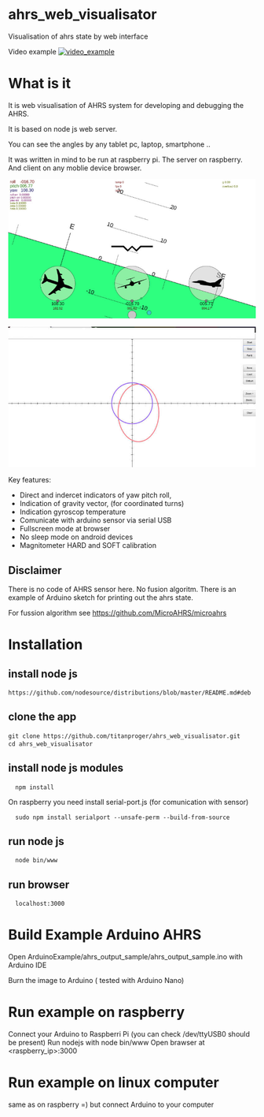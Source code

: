 # ahrs_web_visualisator
Visualisation of ahrs state by web interface

Video example
[![video_example](https://img.youtube.com/vi/z7SdzQfINPQ/0.jpg)](https://www.youtube.com/watch?v=z7SdzQfINPQ)

# What is it

It is web visualisation of AHRS system for developing and debugging the AHRS.

It is based on node js web server.

You can see the angles by any tablet pc, laptop, smartphone ..

It was written in mind to be run at raspberry pi. The server on raspberry. And client on any moblie device browser.

![alt text](https://github.com/titanproger/ahrs_web_visualisator/blob/master/readme/demo_screen_1.jpg)

![alt text](https://github.com/titanproger/ahrs_web_visualisator/blob/master/readme/mag_calibration.jpg)

Key features:
   - Direct and indercet indicators of yaw pitch roll,
   - Indication of gravity vector, (for coordinated turns)
   - Indication gyroscop temperature
   - Comunicate with arduino sensor via serial USB
   - Fullscreen mode at browser
   - No sleep mode on android devices
   - Magnitometer HARD and SOFT calibration 

## Disclaimer

 There is no code of AHRS sensor here. No fusion algoritm.
  There is an example of Arduino sketch for printing out the ahrs state.

 For fussion algorithm see https://github.com/MicroAHRS/microahrs

# Installation

## install node js    
    https://github.com/nodesource/distributions/blob/master/README.md#deb

## clone the app
  ```
  git clone https://github.com/titanproger/ahrs_web_visualisator.git
  cd ahrs_web_visualisator
  ```

## install node js modules
```
  npm install
  ```
On raspberry you need install serial-port.js (for comunication with sensor)
```
  sudo npm install serialport --unsafe-perm --build-from-source
  ```

## run node js
```
  node bin/www
```

## run browser

```
  localhost:3000
```
# Build Example Arduino AHRS
 
Open ArduinoExample/ahrs_output_sample/ahrs_output_sample.ino with Arduino IDE

Burn the image to Arduino ( tested with Arduino Nano)

# Run example on raspberry

  Connect your Arduino to Raspberri Pi (you can check /dev/ttyUSB0 should be present)
  Run nodejs with node bin/www
  Open brawser at <raspberry_ip>:3000
  
# Run example on linux computer
  same as on raspberry =) but connect Arduino to your computer 

